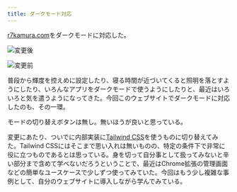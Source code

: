 ```yaml
---
title: ダークモード対応
---
```

[r7kamura.com](https://r7kamura.com/)をダークモードに対応した。

![](https://lh6.googleusercontent.com/QldhwIbpzEGG7QqKR63D1P8wVK1XPHhGYrzs977yFrVf49u9cr0z4M2AdfbeFzUmCHBtXGLrP81ZG32dXP6c61xiI-jom0wMzw8u1IVEJ47QZE39dyYSYy4UZ4ilTxMWkROZAHJtRRx2tt3kdTUkAocA1vt584tQ6FoB1P4RuNAtMDwR8fKOg_QAFBZt "変更後")

![](https://lh4.googleusercontent.com/16plyGVzok4-YJExRULUG2JSE0HxehJK7mh61ro9s8nrw3rjNCkW3zK7yyAe-HFa6rKAf0ECLBn7MyuqbYGUFoLm6uIqDVT5deWJQRlunrgyaVspO9MFRIAATrxdfYw5OM9bIUNyzrIo0ZvW2hS966kCBcEymwXR5SN0P6iGmYFyXkdh8snXsvdZgk7x "変更前")

普段から輝度を控えめに設定したり、寝る時間が近づいてくると照明を落とすようにしたり、いろんなアプリをダークモードで使うようにしたりと、最近はいろいろと気を遣うようになってきた。今回このウェブサイトでダークモードに対応したのも、その一環。

モードの切り替えボタンは無し。無いほうが良いと思っている。

変更にあたり、ついでに内部実装に[Tailwind CSS](https://tailwindcss.com/)を使うものに切り替えてみた。Tailwind CSSにはそこまで思い入れは無いものの、特定の条件下で非常に役に立つものであるとは思っている。身を切って自分事として扱ってみないと辛い部分まで含めて学べないだろうということで、最近はChrome拡張の管理画面などの簡単なユースケースで少しずつ使ってみていた。今回はもう少し複雑な事例として、自分のウェブサイトに導入しながら学んでみている。
